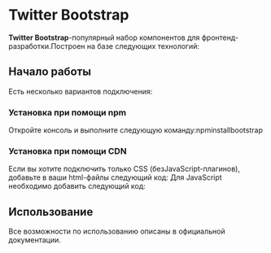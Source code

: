 # Twitter Bootstrap
**Twitter Bootstrap**-популярный набор компонентов для фронтенд-разработки.Построен на базе следующих технологий:
## Начало работы
Есть несколько вариантов подключения: 
### Установка при помощи npm 
Откройте консоль и выполните следующую команду:npminstallbootstrap
### Установка при помощи CDN
Если вы хотите подключить только CSS (безJavaScript-плагинов),
добавьте в ваши html-файлы следующий код:
Для JavaScript необходимо добавить следующий код:

## Использование
Все возможности по использованию описаны в официальной документации.